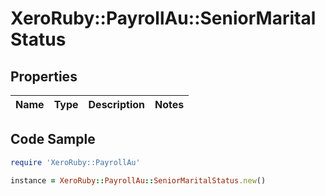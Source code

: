 # XeroRuby::PayrollAu::SeniorMaritalStatus

## Properties

Name | Type | Description | Notes
------------ | ------------- | ------------- | -------------

## Code Sample

```ruby
require 'XeroRuby::PayrollAu'

instance = XeroRuby::PayrollAu::SeniorMaritalStatus.new()
```


